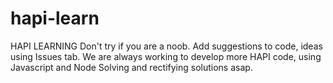 # hapi-learn
HAPI LEARNING
Don't try if you are a noob.
Add suggestions to code, ideas using Issues tab.
We are always working to develop more HAPI code, using Javascript and Node
Solving and rectifying solutions asap. 
